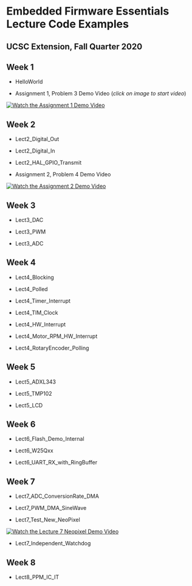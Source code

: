# Embedded Firmware Essentials Lecture Code Examples
## UCSC Extension, Fall Quarter 2020

## Week 1

- HelloWorld

- Assignment 1, Problem 3 Demo Video (*click on image to start video*)

[![Watch the Assignment 1 Demo Video](https://i9.ytimg.com/vi/ND-I0l60MkY/mqdefault.jpg?sqp=CKST8PoF&rs=AOn4CLCOSDFx6WPQnekJlGHNcbGtDotmAQ)](https://youtu.be/ND-I0l60MkY)

## Week 2

- Lect2_Digital_Out

- Lect2_Digital_In

- Lect2_HAL_GPIO_Transmit

- Assignment 2, Problem 4 Demo Video

[![Watch the Assignment 2 Demo Video](https://i.ytimg.com/vi/evdr8Pq520Q/1.jpg?time=1536530948235)](https://youtu.be/evdr8Pq520Q)

## Week 3

- Lect3_DAC

- Lect3_PWM

- Lect3_ADC

## Week 4

- Lect4_Blocking

- Lect4_Polled

- Lect4_Timer_Interrupt

- Lect4_TIM_Clock

- Lect4_HW_Interrupt

- Lect4_Motor_RPM_HW_Interrupt

- Lect4_RotaryEncoder_Polling

## Week 5

- Lect5_ADXL343

- Lect5_TMP102

- Lect5_LCD

## Week 6

- Lect6_Flash_Demo_Internal

- Lect6_W25Qxx

- Lect6_UART_RX_with_RingBuffer

## Week 7

- Lect7_ADC_ConversionRate_DMA

- Lect7_PWM_DMA_SineWave

- Lect7_Test_New_NeoPixel

[![Watch the Lecture 7 Neopixel Demo Video](https://i9.ytimg.com/vi/mjdzhbHJOsY/mqdefault.jpg?time=1603411200000&sqp=CIC6yPwF&rs=AOn4CLCidjMN5z3Wtgq_WzBJMeYGklkmXg)](https://youtu.be/mjdzhbHJOsY)

- Lect7_Independent_Watchdog

## Week 8

- Lect8_PPM_IC_IT

<!---
-->
